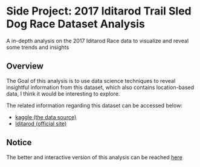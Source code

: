 # Side Project: 2017 Iditarod Trail Sled Dog Race Dataset Analysis
A in-depth analysis on the 2017 Iditarod Race data to visualize and reveal some trends and insights

## Overview
The Goal of this analysis is to use data science techniques to reveal insightful information from this dataset, which also contains location-based data, I think it would be interesting to explore.

The related information regarding this dataset can be accessed below:
* [kaggle (the data source)](https://www.kaggle.com/iditarod/iditarod-race)
* [Iditarod (official site)](http://iditarod.com/)

## Notice
The better and interactive version of this analysis can be reached [here](http://nbviewer.jupyter.org/github/lwkuant/Side_project_Iditarod/blob/cad3eb2e1391eefecee452d944156483896d67ca/Iditarod_analysis.ipynb)